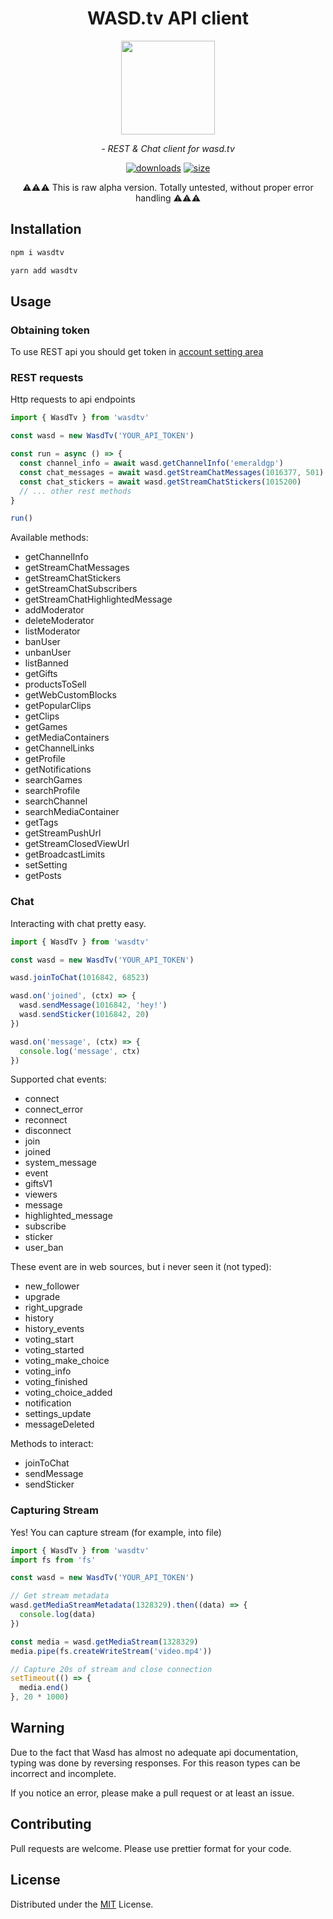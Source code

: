 <div align="center">

# WASD.tv API client

<img src="https://static.wasd.tv/assets/fe/images/logo/clear-logo-dark.svg" height="150">

</div>

<p align=center>
  <i>
 - REST & Chat client for wasd.tv
  </i>
</p>

<div align="center">

[![downloads](https://img.shields.io/npm/dm/wasdtv)](https://www.npmjs.com/package/wasdtv)
[![size](https://img.shields.io/npm/v/wasdtv)](https://www.npmjs.com/package/wasdtv)

⚠️⚠️⚠️ This is raw alpha version. Totally untested, without proper error handling ⚠️⚠️⚠️

</div>

## Installation

```bash
npm i wasdtv
```

```bash
yarn add wasdtv
```

## Usage

### Obtaining token

To use REST api you should get token in [account setting area](https://wasd.tv/general-settings/API)

### REST requests

Http requests to api endpoints

```ts
import { WasdTv } from 'wasdtv'

const wasd = new WasdTv('YOUR_API_TOKEN')

const run = async () => {
  const channel_info = await wasd.getChannelInfo('emeraldgp')
  const chat_messages = await wasd.getStreamChatMessages(1016377, 501)
  const chat_stickers = await wasd.getStreamChatStickers(1015200)
  // ... other rest methods
}

run()
```

Available methods:

- getChannelInfo
- getStreamChatMessages
- getStreamChatStickers
- getStreamChatSubscribers
- getStreamChatHighlightedMessage
- addModerator
- deleteModerator
- listModerator
- banUser
- unbanUser
- listBanned
- getGifts
- productsToSell
- getWebCustomBlocks
- getPopularClips
- getClips
- getGames
- getMediaContainers
- getChannelLinks
- getProfile
- getNotifications
- searchGames
- searchProfile
- searchChannel
- searchMediaContainer
- getTags
- getStreamPushUrl
- getStreamClosedViewUrl
- getBroadcastLimits
- setSetting
- getPosts

### Chat

Interacting with chat pretty easy.

```ts
import { WasdTv } from 'wasdtv'

const wasd = new WasdTv('YOUR_API_TOKEN')

wasd.joinToChat(1016842, 68523)

wasd.on('joined', (ctx) => {
  wasd.sendMessage(1016842, 'hey!')
  wasd.sendSticker(1016842, 20)
})

wasd.on('message', (ctx) => {
  console.log('message', ctx)
})
```

Supported chat events:

- connect
- connect_error
- reconnect
- disconnect
- join
- joined
- system_message
- event
- giftsV1
- viewers
- message
- highlighted_message
- subscribe
- sticker
- user_ban

These event are in web sources, but i never seen it (not typed):

- new_follower
- upgrade
- right_upgrade
- history
- history_events
- voting_start
- voting_started
- voting_make_choice
- voting_info
- voting_finished
- voting_choice_added
- notification
- settings_update
- messageDeleted

Methods to interact:

- joinToChat
- sendMessage
- sendSticker

### Capturing Stream

Yes! You can capture stream (for example, into file)

```ts
import { WasdTv } from 'wasdtv'
import fs from 'fs'

const wasd = new WasdTv('YOUR_API_TOKEN')

// Get stream metadata
wasd.getMediaStreamMetadata(1328329).then((data) => {
  console.log(data)
})

const media = wasd.getMediaStream(1328329)
media.pipe(fs.createWriteStream('video.mp4'))

// Capture 20s of stream and close connection
setTimeout(() => {
  media.end()
}, 20 * 1000)
```

## Warning

Due to the fact that Wasd has almost no adequate api documentation, typing was done by reversing responses. For this reason types can be incorrect and incomplete.

If you notice an error, please make a pull request or at least an issue.

## Contributing

Pull requests are welcome. Please use prettier format for your code.

## License

Distributed under the [MIT](https://choosealicense.com/licenses/mit/) License.
